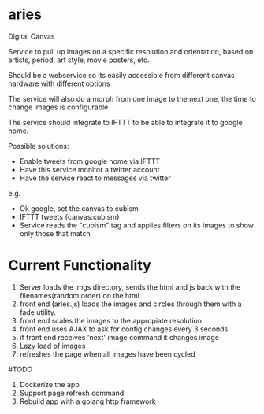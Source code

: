 # aries
Digital Canvas 

Service to pull up images on a specific resolution and orientation, based on artists, period, art style, movie posters, etc.

Should be a webservice so its easily accessible from different canvas hardware with different options

The service will also do a morph from one image to the next one, the time to change images is configurable

The service should integrate to IFTTT to be able to integrate it to google home.

Possible solutions:
- Enable tweets from google home via IFTTT
- Have this service monitor a twitter account
- Have the service react to messages via twitter

e.g.
- Ok google, set the canvas to cubism
- IFTTT tweets {canvas:cubism}
- Service reads the "cubism" tag and applies filters on its images to show only those that match

# Current Functionality
1. Server loads the imgs directory, sends the html and js back with the filenames(random order) on the html
2. front end (aries.js) loads the images and circles through them with a fade utility.
3. front end scales the images to the appropiate resolution
4. front end uses AJAX to ask for config changes every 3 seconds
5. if front end receives 'next' image command it changes image
6. Lazy load of images
7. refreshes the page when all images have been cycled

#TODO
1. Dockerize the app
2. Support page refresh command
3. Rebuild app with a golang http framework

